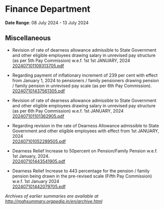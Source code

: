 # Finance Department

**Date Range**: 08 July 2024 - 13 July 2024


## Miscellaneous
- Revision of rate of dearness allowance admissible to State Government and other eligible employees drawing salary in unrevised pay structure (as per 5th Pay Commission) w.e.f. 1st 1st JANUARY, 2024\
  [202407101109313705.pdf](https://gr.maharashtra.gov.in/Site/Upload/Government%20Resolutions/English/202407101109313705.pdf)

- Regarding payment of inflationary increment of 239 per cent with effect from January 1, 2024 to pensioners / family pensioners drawing pension / family pension in unrevised pay scale (as per 6th Pay Commission).\
  [202407101437561305.pdf](https://gr.maharashtra.gov.in/Site/Upload/Government%20Resolutions/English/202407101437561305.pdf)

- Revision of rate of dearness allowance admissible to State Government and other eligible employees drawing salary in unrevised pay structure (as per 6th Pay Commission) w.e.f. 1st JANUARY, 2024\
  [202407101101362905.pdf](https://gr.maharashtra.gov.in/Site/Upload/Government%20Resolutions/English/202407101101362905.pdf)

- Regarding revision in the rate of Dearness Allowance admissible to State Government and other eligible employees with effect from 1st JANUARY, 2024\
  [202407101052289505.pdf](https://gr.maharashtra.gov.in/Site/Upload/Government%20Resolutions/English/202407101052289505.pdf)

- Dearness Relief Increase to 50percent on Pension/Family Pension w.e.f. 1st January, 2024.\
  [202407101443541905.pdf](https://gr.maharashtra.gov.in/Site/Upload/Government%20Resolutions/English/202407101443541905.pdf)

- Dearness Relief Increase to 443 percentage for the pension / family pension being drawn in the pre-revised scale (Fifth Pay Commission) w.e.f. 1st January 2024\
  [202407101442079705.pdf](https://gr.maharashtra.gov.in/Site/Upload/Government%20Resolutions/English/202407101442079705.pdf)


*Archives of earlier summaries are available at http://mahsummary.orgpedia.in/en/archive.html*
